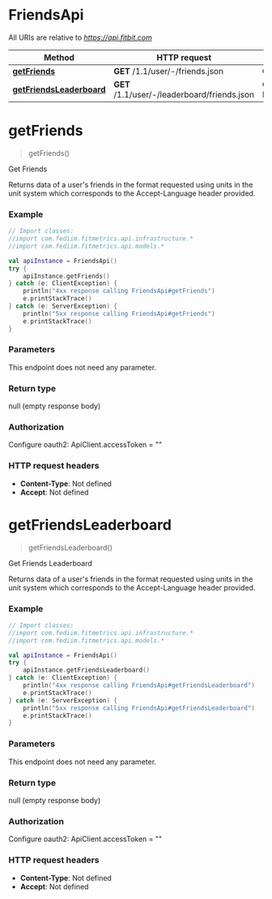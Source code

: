 # FriendsApi

All URIs are relative to *https://api.fitbit.com*

| Method | HTTP request | Description |
| ------------- | ------------- | ------------- |
| [**getFriends**](FriendsApi.md#getFriends) | **GET** /1.1/user/-/friends.json | Get Friends |
| [**getFriendsLeaderboard**](FriendsApi.md#getFriendsLeaderboard) | **GET** /1.1/user/-/leaderboard/friends.json | Get Friends Leaderboard |


<a id="getFriends"></a>
# **getFriends**
> getFriends()

Get Friends

Returns data of a user&#39;s friends in the format requested using units in the unit system which corresponds to the Accept-Language header provided.

### Example
```kotlin
// Import classes:
//import com.fediim.fitmetrics.api.infrastructure.*
//import com.fediim.fitmetrics.api.models.*

val apiInstance = FriendsApi()
try {
    apiInstance.getFriends()
} catch (e: ClientException) {
    println("4xx response calling FriendsApi#getFriends")
    e.printStackTrace()
} catch (e: ServerException) {
    println("5xx response calling FriendsApi#getFriends")
    e.printStackTrace()
}
```

### Parameters
This endpoint does not need any parameter.

### Return type

null (empty response body)

### Authorization


Configure oauth2:
    ApiClient.accessToken = ""

### HTTP request headers

 - **Content-Type**: Not defined
 - **Accept**: Not defined

<a id="getFriendsLeaderboard"></a>
# **getFriendsLeaderboard**
> getFriendsLeaderboard()

Get Friends Leaderboard

Returns data of a user&#39;s friends in the format requested using units in the unit system which corresponds to the Accept-Language header provided.

### Example
```kotlin
// Import classes:
//import com.fediim.fitmetrics.api.infrastructure.*
//import com.fediim.fitmetrics.api.models.*

val apiInstance = FriendsApi()
try {
    apiInstance.getFriendsLeaderboard()
} catch (e: ClientException) {
    println("4xx response calling FriendsApi#getFriendsLeaderboard")
    e.printStackTrace()
} catch (e: ServerException) {
    println("5xx response calling FriendsApi#getFriendsLeaderboard")
    e.printStackTrace()
}
```

### Parameters
This endpoint does not need any parameter.

### Return type

null (empty response body)

### Authorization


Configure oauth2:
    ApiClient.accessToken = ""

### HTTP request headers

 - **Content-Type**: Not defined
 - **Accept**: Not defined

